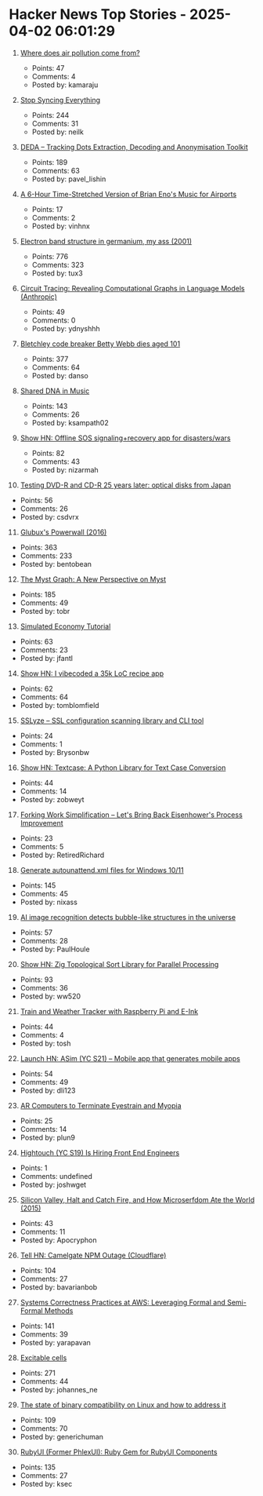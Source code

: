 # Hacker News Top Stories - 2025-04-02 06:01:29

1. [Where does air pollution come from?](https://ourworldindata.org/air-pollution-sources)
   - Points: 47
   - Comments: 4
   - Posted by: kamaraju

2. [Stop Syncing Everything](https://sqlsync.dev/posts/stop-syncing-everything/)
   - Points: 244
   - Comments: 31
   - Posted by: neilk

3. [DEDA – Tracking Dots Extraction, Decoding and Anonymisation Toolkit](https://github.com/dfd-tud/deda)
   - Points: 189
   - Comments: 63
   - Posted by: pavel_lishin

4. [A 6-Hour Time-Stretched Version of Brian Eno's Music for Airports](https://www.openculture.com/2025/03/a-6-hour-time-stretched-version-of-brian-enos-music-for-airports.html)
   - Points: 17
   - Comments: 2
   - Posted by: vinhnx

5. [Electron band structure in germanium, my ass (2001)](https://pages.cs.wisc.edu/~kovar/hall.html)
   - Points: 776
   - Comments: 323
   - Posted by: tux3

6. [Circuit Tracing: Revealing Computational Graphs in Language Models (Anthropic)](https://transformer-circuits.pub/2025/attribution-graphs/methods.html)
   - Points: 49
   - Comments: 0
   - Posted by: ydnyshhh

7. [Bletchley code breaker Betty Webb dies aged 101](https://www.bbc.com/news/articles/c78jd30ywv8o)
   - Points: 377
   - Comments: 64
   - Posted by: danso

8. [Shared DNA in Music](https://pudding.cool/2025/04/music-dna/)
   - Points: 143
   - Comments: 26
   - Posted by: ksampath02

9. [Show HN: Offline SOS signaling+recovery app for disasters/wars](https://github.com/nizarmah/igatha)
   - Points: 82
   - Comments: 43
   - Posted by: nizarmah

10. [Testing DVD-R and CD-R 25 years later: optical disks from Japan](https://goughlui.com/2025/03/23/optical-discs-from-japan-part-6-tdk-uv-guard-fuji-lg-sony-maxell-cmc/)
   - Points: 56
   - Comments: 26
   - Posted by: csdvrx

11. [Glubux's Powerwall (2016)](https://secondlifestorage.com/index.php?threads/glubuxs-powerwall.126/)
   - Points: 363
   - Comments: 233
   - Posted by: bentobean

12. [The Myst Graph: A New Perspective on Myst](https://glthr.com/myst-graph-1)
   - Points: 185
   - Comments: 49
   - Posted by: tobr

13. [Simulated Economy Tutorial](https://jasonfantl.com/posts/Simulated-Economy-(1)/)
   - Points: 63
   - Comments: 23
   - Posted by: jfantl

14. [Show HN: I vibecoded a 35k LoC recipe app](https://www.recipeninja.ai)
   - Points: 62
   - Comments: 64
   - Posted by: tomblomfield

15. [SSLyze – SSL configuration scanning library and CLI tool](https://github.com/nabla-c0d3/sslyze)
   - Points: 24
   - Comments: 1
   - Posted by: Brysonbw

16. [Show HN: Textcase: A Python Library for Text Case Conversion](https://github.com/zobweyt/textcase)
   - Points: 44
   - Comments: 14
   - Posted by: zobweyt

17. [Forking Work Simplification – Let's Bring Back Eisenhower's Process Improvement](https://www.governance.fyi/p/forking-work-simplification-and-more)
   - Points: 23
   - Comments: 5
   - Posted by: RetiredRichard

18. [Generate autounattend.xml files for Windows 10/11](https://schneegans.de/windows/unattend-generator/)
   - Points: 145
   - Comments: 45
   - Posted by: nixass

19. [AI image recognition detects bubble-like structures in the universe](https://phys.org/news/2025-03-ai-image-recognition-universe.html)
   - Points: 57
   - Comments: 28
   - Posted by: PaulHoule

20. [Show HN: Zig Topological Sort Library for Parallel Processing](https://github.com/williamw520/toposort)
   - Points: 93
   - Comments: 36
   - Posted by: ww520

21. [Train and Weather Tracker with Raspberry Pi and E-Ink](https://sambroner.com/posts/raspberry-pi-train)
   - Points: 44
   - Comments: 4
   - Posted by: tosh

22. [Launch HN: ASim (YC S21) – Mobile app that generates mobile apps](undefined)
   - Points: 54
   - Comments: 49
   - Posted by: dli123

23. [AR Computers to Terminate Eyestrain and Myopia](https://eyewiki.org/AR_Computers_To_Terminate_Eyestrain_And_Myopia)
   - Points: 25
   - Comments: 14
   - Posted by: plun9

24. [Hightouch (YC S19) Is Hiring Front End Engineers](https://job-boards.greenhouse.io/hightouch/jobs/5437380004)
   - Points: 1
   - Comments: undefined
   - Posted by: joshwget

25. [Silicon Valley, Halt and Catch Fire, and How Microserfdom Ate the World (2015)](https://grantland.com/hollywood-prospectus/silicon-valley-halt-catch-fire-microserfs-douglas-coupland/)
   - Points: 43
   - Comments: 11
   - Posted by: Apocryphon

26. [Tell HN: Camelgate NPM Outage (Cloudflare)](undefined)
   - Points: 104
   - Comments: 27
   - Posted by: bavarianbob

27. [Systems Correctness Practices at AWS: Leveraging Formal and Semi-Formal Methods](https://queue.acm.org/detail.cfm?id=3712057)
   - Points: 141
   - Comments: 39
   - Posted by: yarapavan

28. [Excitable cells](https://jenevoldsen.com/posts/excitable-cells/)
   - Points: 271
   - Comments: 44
   - Posted by: johannes_ne

29. [The state of binary compatibility on Linux and how to address it](https://jangafx.com/insights/linux-binary-compatibility)
   - Points: 109
   - Comments: 70
   - Posted by: generichuman

30. [RubyUI (Former PhlexUI): Ruby Gem for RubyUI Components](https://github.com/ruby-ui/ruby_ui)
   - Points: 135
   - Comments: 27
   - Posted by: ksec

